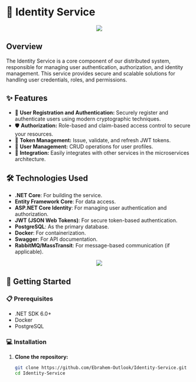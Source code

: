 # 🚀 Identity Service

<p align="center">
  <img src="https://home.microsoftpersonalcontent.com/contentstorage/coJsE0OdIkqu2uEOCncHOQAAAAAAAAAAdy2NUxEDDbk/_layouts/15/download.aspx?UniqueId=659de661-d226-439b-a875-9f26d4ae64b0&Translate=false&tempauth=v1e.eyJzaXRlaWQiOiJlZjI2MzViMC05N2IwLTQ1NzEtOTExNS0yZTRiNWNjMWZlNWUiLCJhcHBfZGlzcGxheW5hbWUiOiJEZXNpZ25lciIsImFwcGlkIjoiNWUyNzk1ZTMtY2U4Yy00Y2ZiLWIzMDItMzVmZTVjZDAxNTk3IiwiYXVkIjoiMDAwMDAwMDMtMDAwMC0wZmYxLWNlMDAtMDAwMDAwMDAwMDAwL2hvbWUubWljcm9zb2Z0cGVyc29uYWxjb250ZW50LmNvbUA5MTg4MDQwZC02YzY3LTRjNWItYjExMi0zNmEzMDRiNjZkYWQiLCJleHAiOiIxNzIxMTYxNjkwIn0.6wrL95_iCw9HqBOUXvxbV4Onp1pW1uOXdyOjLgfq5bHr_xo6FvdqFlcUEaM9XB5VTc5X6MhYxgjwHfGbslthbK99jkqbAI1Zk5__WV4a7hZoI-9LFcv8WmfUTPAF6BZWGVIKkNjKa3y93WzKSFzx80J21s_cTX3VUOJgD4yn9YehEnyE8U2iTWWg1ZQzwAh-E3ZttvrxGvrrbYK4HGv2j-h5MnWUEJfAsj8j3MxVqkCo9mHK8UcNqfNz9UrSDnA1TqUF5CUUzhBG1ObMB-kYxM_pjU-VCMu6v9ehDzH2-KlEoUTkbqI1eEfdQ8Cmceol659qp_qWwEK2N1KhASwPgORkF4WzZ6WSdxOWM_Z7PQouic5fWZ008b9DLut_rSM7Zk6e4BSrrEPGUFUYme1XljhmBaeQbKEdWicozKZqHHY.CHTM-_66m6-LuyIq60_wF1xul1YPA-hfshLJPMYVt20&ApiVersion=2.1"/>
</p>

## Overview

The Identity Service is a core component of our distributed system, responsible for managing user authentication, authorization, and identity management. This service provides secure and scalable solutions for handling user credentials, roles, and permissions.

## ✨ Features

- 🔐 **User Registration and Authentication:** Securely register and authenticate users using modern cryptographic techniques.
- 🛡️ **Authorization:** Role-based and claim-based access control to secure your resources.
- 🧩 **Token Management:** Issue, validate, and refresh JWT tokens.
- 👤 **User Management:** CRUD operations for user profiles.
- 🔗 **Integration:** Easily integrates with other services in the microservices architecture.

## 🛠️ Technologies Used

- **.NET Core**: For building the service.
- **Entity Framework Core**: For data access.
- **ASP.NET Core Identity**: For managing user authentication and authorization.
- **JWT (JSON Web Tokens)**: For secure token-based authentication.
- **PostgreSQL**: As the primary database.
- **Docker**: For containerization.
- **Swagger**: For API documentation.
- **RabbitMQ/MassTransit**: For message-based communication (if applicable).

<p align="center">
  <img src="https://designerapp.officeapps.live.com/designerapp/document.ashx?path=/e392352f-f7c2-4179-9709-2ac7d24eeb66/DallEGeneratedImages/dalle-5962a751-0a62-40f3-94d7-4685a802fe680251681136218336670600.jpg&dcHint=FranceCentral&fileToken=11450744-c9c5-43ea-9b88-7cac808c17dc"/>
</p>



## 🚀 Getting Started

### 📋 Prerequisites

- .NET SDK 6.0+
- Docker
- PostgreSQL

### 💻 Installation

1. **Clone the repository:**
   ```sh
   git clone https://github.com/Ebrahem-Outlook/Identity-Service.git
   cd Identity-Service
